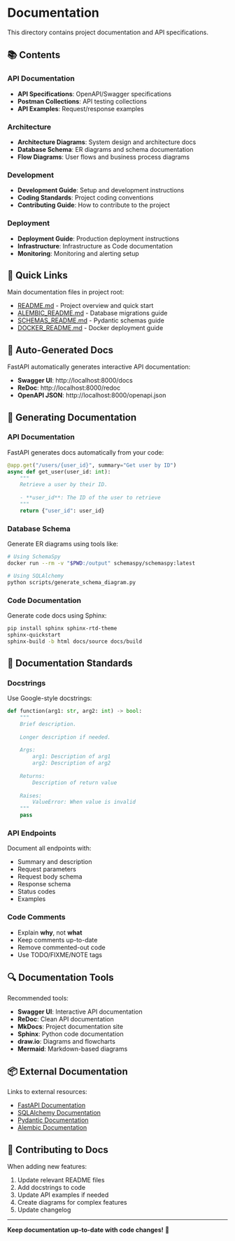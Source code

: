 # Documentation

This directory contains project documentation and API specifications.

## 📚 Contents

### API Documentation
- **API Specifications**: OpenAPI/Swagger specifications
- **Postman Collections**: API testing collections
- **API Examples**: Request/response examples

### Architecture
- **Architecture Diagrams**: System design and architecture docs
- **Database Schema**: ER diagrams and schema documentation
- **Flow Diagrams**: User flows and business process diagrams

### Development
- **Development Guide**: Setup and development instructions
- **Coding Standards**: Project coding conventions
- **Contributing Guide**: How to contribute to the project

### Deployment
- **Deployment Guide**: Production deployment instructions
- **Infrastructure**: Infrastructure as Code documentation
- **Monitoring**: Monitoring and alerting setup

## 🚀 Quick Links

Main documentation files in project root:
- [README.md](../README.md) - Project overview and quick start
- [ALEMBIC_README.md](../ALEMBIC_README.md) - Database migrations guide
- [SCHEMAS_README.md](../SCHEMAS_README.md) - Pydantic schemas guide
- [DOCKER_README.md](../DOCKER_README.md) - Docker deployment guide

## 📝 Auto-Generated Docs

FastAPI automatically generates interactive API documentation:
- **Swagger UI**: http://localhost:8000/docs
- **ReDoc**: http://localhost:8000/redoc
- **OpenAPI JSON**: http://localhost:8000/openapi.json

## 🔧 Generating Documentation

### API Documentation
FastAPI generates docs automatically from your code:
```python
@app.get("/users/{user_id}", summary="Get user by ID")
async def get_user(user_id: int):
    """
    Retrieve a user by their ID.
    
    - **user_id**: The ID of the user to retrieve
    """
    return {"user_id": user_id}
```

### Database Schema
Generate ER diagrams using tools like:
```bash
# Using SchemaSpy
docker run --rm -v "$PWD:/output" schemaspy/schemaspy:latest

# Using SQLAlchemy
python scripts/generate_schema_diagram.py
```

### Code Documentation
Generate code docs using Sphinx:
```bash
pip install sphinx sphinx-rtd-theme
sphinx-quickstart
sphinx-build -b html docs/source docs/build
```

## 📖 Documentation Standards

### Docstrings
Use Google-style docstrings:
```python
def function(arg1: str, arg2: int) -> bool:
    """
    Brief description.
    
    Longer description if needed.
    
    Args:
        arg1: Description of arg1
        arg2: Description of arg2
        
    Returns:
        Description of return value
        
    Raises:
        ValueError: When value is invalid
    """
    pass
```

### API Endpoints
Document all endpoints with:
- Summary and description
- Request parameters
- Request body schema
- Response schema
- Status codes
- Examples

### Code Comments
- Explain **why**, not **what**
- Keep comments up-to-date
- Remove commented-out code
- Use TODO/FIXME/NOTE tags

## 🔍 Documentation Tools

Recommended tools:
- **Swagger UI**: Interactive API documentation
- **ReDoc**: Clean API documentation
- **MkDocs**: Project documentation site
- **Sphinx**: Python code documentation
- **draw.io**: Diagrams and flowcharts
- **Mermaid**: Markdown-based diagrams

## 📦 External Documentation

Links to external resources:
- [FastAPI Documentation](https://fastapi.tiangolo.com/)
- [SQLAlchemy Documentation](https://docs.sqlalchemy.org/)
- [Pydantic Documentation](https://docs.pydantic.dev/)
- [Alembic Documentation](https://alembic.sqlalchemy.org/)

## 🤝 Contributing to Docs

When adding new features:
1. Update relevant README files
2. Add docstrings to code
3. Update API examples if needed
4. Create diagrams for complex features
5. Update changelog

---

**Keep documentation up-to-date with code changes!** 📝

